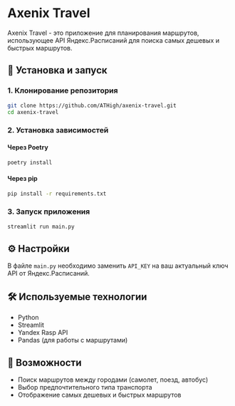 # Axenix Travel

Axenix Travel - это приложение для планирования маршрутов, использующее API Яндекс.Расписаний для поиска самых дешевых и быстрых маршрутов.

## 🚀 Установка и запуск

### 1. Клонирование репозитория
```bash
git clone https://github.com/ATHigh/axenix-travel.git
cd axenix-travel
```

### 2. Установка зависимостей
#### Через Poetry
```bash
poetry install
```

#### Через pip
```bash
pip install -r requirements.txt
```

### 3. Запуск приложения
```bash
streamlit run main.py
```

## ⚙️ Настройки
В файле `main.py` необходимо заменить `API_KEY` на ваш актуальный ключ API от Яндекс.Расписаний.

## 🛠 Используемые технологии
- Python
- Streamlit
- Yandex Rasp API
- Pandas (для работы с маршрутами)

## 📌 Возможности
- Поиск маршрутов между городами (самолет, поезд, автобус)
- Выбор предпочтительного типа транспорта
- Отображение самых дешевых и быстрых маршрутов